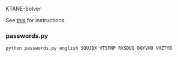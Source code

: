 KTANE-Solver

See [this](https://bombmanual.com/print/KeepTalkingAndNobodyExplodes-BombDefusalManual-v1.pdf) for instructions.

### passwords.py
``python passwords.py english SQUJBX VTSFNP RXSDUQ DQYVHO VHZTYB``